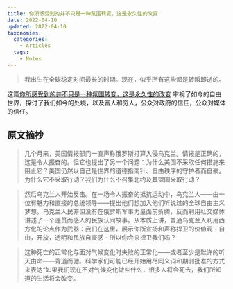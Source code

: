 ```yaml
---
title: 你所感受到的并不只是一种氛围转变，这是永久性的改变
date: 2022-04-10
updated: 2022-04-10
taxonomies:
  categories:
    - Articles
  tags:
    - Notes
---
```


> 我出生在全球稳定时间最长的时期。现在，似乎所有这些都是转瞬即逝的。

这篇[你所感受到的并不只是一种氛围转变，这是永久性的改变](https://www.buzzfeednews.com/article/elaminabdelmahmoud/vibe-shift-war-in-ukraine) 审视了如今的自由世界，探讨了我们如今的处境，以及富人和穷人，公众对政府的信任，公众对媒体的信任。

<!-- more -->

## 原文摘抄

> 几个月来，美国情报部门一直声称俄罗斯打算入侵乌克兰。情报是正确的，这是令人振奋的。但它也提出了另一个问题：为什么美国不采取任何措施来阻止它？美国仍然以自己是世界的道德指南针、自由秩序的守护者而自豪。为什么它不采取行动？我们为什么不召集北约及其盟国采取行动？

> 然后乌克兰人开始反击。在一场令人振奋的抵抗运动中，乌克兰人——由一位有魅力和直接的总统领导——提出他们想加入他们听说过的全球自由主义梦想。乌克兰人民非但没有在俄罗斯军事力量面前折腾，反而利用社交媒体讲述了一个连贯而感人的民族认同故事。从本质上讲，普通乌克兰人利用西方化的论点作为武器：我们在这里，展示你所宣扬和声称捍卫的价值观 - 自由，开放，透明和民族自豪感 - 所以你会来捍卫我们吗？

> 这种死亡的正常化与面对气候变化时失败的正常化——或者至少是默许的听天由命——背道而驰。科学家们可能已经开始用尽同义词和期刊批准的方式来表达“如果我们现在不对气候变化做些什么，很多人将会死去，我们所知道的生活将会改变。

